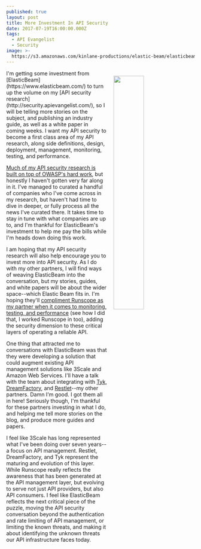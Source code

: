 ```yaml
---
published: true
layout: post
title: More Investment In API Security
date: 2017-07-19T16:00:00.000Z
tags:
  - API Evangelist
  - Security
image: >-
  https://s3.amazonaws.com/kinlane-productions/elastic-beam/elasticbeam-security.png
---
```

<p><a href="https://www.elasticbeam.com/"><img src="https://s3.amazonaws.com/kinlane-productions/elastic-beam/elasticbeam-security.png" align="right" width="40%" style="padding: 15px;" /></a></p>I'm getting some investment from [ElasticBeam](https://www.elasticbeam.com/) to turn up the volume on my [API security research](http://security.apievangelist.com/), so I will be telling more stories on the subject, and publishing an industry guide, as well as a white paper in coming weeks. I want my API security to become a first class area of my API research, along side definitions, design, deployment, management, monitoring, testing, and performance.

[Much of my API security research is built on top of OWASP's hard work](https://www.owasp.org/index.php/OWASP_API_Security_Project), but honestly I haven't gotten very far along in it. I've managed to curated a handful of companies who I've come across in my research, but haven't had time to dive in deeper, or fully process all the news I've curated there. It takes time to stay in tune with what companies are up to, and I'm thankful for ElasticBeam's investment to help me pay the bills while I'm heads down doing this work.

I am hoping that my API security research will also help encourage you to invest more into API security. As I do with my other partners, I will find ways of weaving ElasticBeam into the conversation, but my stories, guides, and white papers will be about the wider space--which Elastic Beam fits in. I'm hoping they'll [compliment Runscope as my partner when it comes to monitoring, testing, and performance](http://apis.how/8nlsropidv) (see how I did that, I worked Runscope in too), adding the security dimension to these critical layers of operating a reliable API.

One thing that attracted me to conversations with ElasticBeam was that they were developing a solution that could augment existing API management solutions like 3Scale and Amazon Web Services. I'll have a talk with the team about integrating with [Tyk](http://apis.how/zflfesymzk), [DreamFactory](http://apis.how/bgdteovduo), and [Restlet](http://apis.how/5ytnitnakm)--my other partners. Damn I'm good. I got them all in here! Seriously though, I'm thankful for these partners investing in what I do, and helping me tell more stories on the blog, and produce more guides and papers.

I feel like 3Scale has long represented what I've been doing over seven years--a focus on API management. Restlet, DreamFactory, and Tyk represent the maturing and evolution of this layer. While Runscope really reflects the awareness that has been generated at the API management layer, but evolving to serve not just API providers, but also API consumers. I feel like ElasticBeam reflects the next critical piece of the puzzle, moving the API security conversation beyond the authentication and rate limiting of API management, or limiting the known threats, and making it about identifying the unknown threats our API infrastructure faces today.
